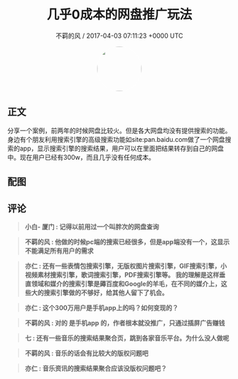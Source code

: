 <h1 align="center">几乎0成本的网盘推广玩法</h1>
<p align="center">
    <a>不羁的风 / 2017-04-03 07:11:23 &#43;0000 UTC</a>
</p>

<div align="center">
    <img src="https://images.zsxq.com/FhlplUJM_-fg4mcNfV-WZ0l5GOVi?e=1590940799&amp;token=kIxbL07-8jAj8w1n4s9zv64FuZZNEATmlU_Vm6zD:baSWjW2VTTe8JgQjNEfIfrC8BMc=" width="100" height="100" style="border:1px solid;border-radius:50%; color:#ffffff"/>
</div>

## 正文

<div>
分享一个案例，前两年的时候网盘比较火。但是各大网盘均没有提供搜索的功能。身边有个朋友利用搜索引擎的高级搜索功能如site:pan.baidu.com做了一个网盘搜索的app，显示搜索引擎的搜索结果，用户可以在里面把结果转存到自己的网盘中。现在用户已经有300w，而且几乎没有任何成本。
</div>

## 配图
<div class="image" align="center">

</div>

## 评论

<div align="left">
<div>

<blockquote >
<span> <strong>小白- 厦门 : 记得以前用过一个叫胖次的网盘查询 </strong></span>
</blockquote>

<blockquote >
<span> <strong>不羁的风 : 他做的时候pc端的搜索已经很多，但是app端没有一个，这显示不能满足所有用户的需求 </strong></span>
</blockquote>

<blockquote >
<span> <strong>亦仁 : 还有一些表情包搜索引擎，无版权图片搜索引擎，GIF搜索引擎，小视频素材搜索引擎，歌词搜索引擎，PDF搜索引擎等。 
我的理解是这样垂直领域和媒介的搜索引擎是薅百度和Google的羊毛，在不同的媒介上，这些大的搜索引擎做的不够好，给其他人留下了机会。 </strong></span>
</blockquote>

<blockquote >
<span> <strong>亦仁 : 这个300万用户是手机app上的吗？如何变现的？ </strong></span>
</blockquote>

<blockquote >
<span> <strong>不羁的风 : 对的 是手机app 的，作者根本就没推广，只通过插屏广告赚钱 </strong></span>
</blockquote>

<blockquote >
<span> <strong>七 : 还有一些音乐的搜索结果聚合页，跳到各家音乐平台。为什么没人做呢 </strong></span>
</blockquote>

<blockquote >
<span> <strong>不羁的风 : 音乐的话会有比较大的版权问题吧 </strong></span>
</blockquote>

<blockquote >
<span> <strong>亦仁 : 音乐资讯的搜索结果聚合应该没版权问题吧？ </strong></span>
</blockquote>

</div>
</div>